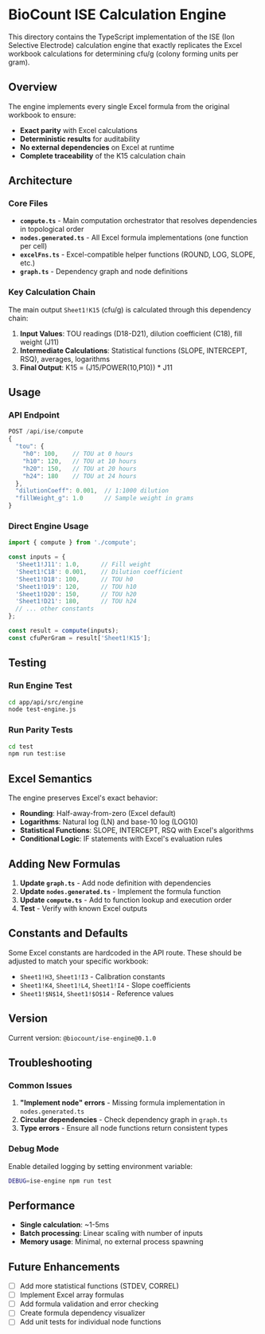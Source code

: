 # BioCount ISE Calculation Engine

This directory contains the TypeScript implementation of the ISE (Ion Selective Electrode) calculation engine that exactly replicates the Excel workbook calculations for determining cfu/g (colony forming units per gram).

## Overview

The engine implements every single Excel formula from the original workbook to ensure:
- **Exact parity** with Excel calculations
- **Deterministic results** for auditability
- **No external dependencies** on Excel at runtime
- **Complete traceability** of the K15 calculation chain

## Architecture

### Core Files

- **`compute.ts`** - Main computation orchestrator that resolves dependencies in topological order
- **`nodes.generated.ts`** - All Excel formula implementations (one function per cell)
- **`excelFns.ts`** - Excel-compatible helper functions (ROUND, LOG, SLOPE, etc.)
- **`graph.ts`** - Dependency graph and node definitions

### Key Calculation Chain

The main output `Sheet1!K15` (cfu/g) is calculated through this dependency chain:

1. **Input Values**: TOU readings (D18-D21), dilution coefficient (C18), fill weight (J11)
2. **Intermediate Calculations**: Statistical functions (SLOPE, INTERCEPT, RSQ), averages, logarithms
3. **Final Output**: K15 = (J15/POWER(10,P10)) * J11

## Usage

### API Endpoint

```typescript
POST /api/ise/compute
{
  "tou": {
    "h0": 100,    // TOU at 0 hours
    "h10": 120,   // TOU at 10 hours  
    "h20": 150,   // TOU at 20 hours
    "h24": 180    // TOU at 24 hours
  },
  "dilutionCoeff": 0.001,  // 1:1000 dilution
  "fillWeight_g": 1.0      // Sample weight in grams
}
```

### Direct Engine Usage

```typescript
import { compute } from './compute';

const inputs = {
  'Sheet1!J11': 1.0,      // Fill weight
  'Sheet1!C18': 0.001,    // Dilution coefficient
  'Sheet1!D18': 100,      // TOU h0
  'Sheet1!D19': 120,      // TOU h10
  'Sheet1!D20': 150,      // TOU h20
  'Sheet1!D21': 180,      // TOU h24
  // ... other constants
};

const result = compute(inputs);
const cfuPerGram = result['Sheet1!K15'];
```

## Testing

### Run Engine Test

```bash
cd app/api/src/engine
node test-engine.js
```

### Run Parity Tests

```bash
cd test
npm run test:ise
```

## Excel Semantics

The engine preserves Excel's exact behavior:

- **Rounding**: Half-away-from-zero (Excel default)
- **Logarithms**: Natural log (LN) and base-10 log (LOG10)
- **Statistical Functions**: SLOPE, INTERCEPT, RSQ with Excel's algorithms
- **Conditional Logic**: IF statements with Excel's evaluation rules

## Adding New Formulas

1. **Update `graph.ts`** - Add node definition with dependencies
2. **Update `nodes.generated.ts`** - Implement the formula function
3. **Update `compute.ts`** - Add to function lookup and execution order
4. **Test** - Verify with known Excel outputs

## Constants and Defaults

Some Excel constants are hardcoded in the API route. These should be adjusted to match your specific workbook:

- `Sheet1!H3`, `Sheet1!I3` - Calibration constants
- `Sheet1!K4`, `Sheet1!L4`, `Sheet1!I4` - Slope coefficients
- `Sheet1!$N$14`, `Sheet1!$O$14` - Reference values

## Version

Current version: `@biocount/ise-engine@0.1.0`

## Troubleshooting

### Common Issues

1. **"Implement node" errors** - Missing formula implementation in `nodes.generated.ts`
2. **Circular dependencies** - Check dependency graph in `graph.ts`
3. **Type errors** - Ensure all node functions return consistent types

### Debug Mode

Enable detailed logging by setting environment variable:
```bash
DEBUG=ise-engine npm run test
```

## Performance

- **Single calculation**: ~1-5ms
- **Batch processing**: Linear scaling with number of inputs
- **Memory usage**: Minimal, no external process spawning

## Future Enhancements

- [ ] Add more statistical functions (STDEV, CORREL)
- [ ] Implement Excel array formulas
- [ ] Add formula validation and error checking
- [ ] Create formula dependency visualizer
- [ ] Add unit tests for individual node functions
